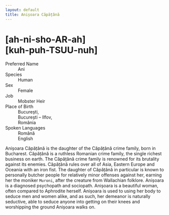 ```yaml
---
layout: default
title: Anișoara Căpățână
---
```


# [ah-ni-sho-AR-ah]<br>[kuh-puh-TSUU-nuh]

<dl>
<dt>Preferred Name</dt>
<dd>Ani</dd>
<dt>Species</dt>
<dd>Human</dd>
<dt>Sex</dt>
<dd>Female</dd>
<dt>Job</dt>
<dd>Mobster Heir</dd>
<dt>Place of Birth</dt>
<dd>București,<br>București – Ilfov,<br>România</dd>
<dt>Spoken Languages</dt>
<dd>Română</dd>
<dd>English</dd>
</dl>

Anișoara Căpățână is the daughter of the Căpățână crime family, born in Bucharest. Căpățână is a ruthless Romanian crime family, the single richest business on earth. The Căpățână crime family is renowned for its brutality against its enemies. Căpățână rules over all of Asia, Eastern Europe and Oceania with an iron fist. The daughter of Căpățână in particular is known to personally butcher people for relatively minor offenses against her, earning her the moniker `Muroni`, after the creature from Wallachian folklore. Anișoara is a diagnosed psychopath and sociopath. Anișoara is a beautiful woman, often compared to Aphrodite herself. Anișoara is used to using her body to seduce men and women alike, and as such, her demeanor is naturally seductive, able to seduce anyone into getting on their knees and worshipping the ground Anișoara walks on.